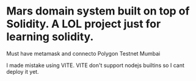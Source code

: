 # Mars domain system built on top of Solidity. A LOL project just for learning solidity.

Must have metamask and connecto Polygon Testnet Mumbai

I made mistake using VITE. VITE don't support nodejs builtins so I cant deploy it yet.
